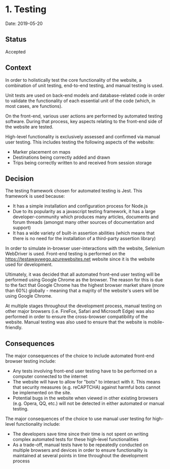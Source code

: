 # 1. Testing

Date: 2019-05-20

## Status

Accepted

## Context

In order to holistically test the core functionality of the website, a combination of unit testing, end-to-end testing, and manual testing is used. 

Unit tests are used on back-end models and database-related code in order to validate the functionality of each essential unit of the code (which, in most cases, are functions). 

On the front-end, various user actions are performed by automated testing software. During that process, key aspects relating to the front-end side of the website are tested.

High-level functionality is exclusively assessed and confirmed via manual user testing. This includes testing the following aspects of the website:

- Marker placement on maps
- Destinations being correctly added and drawn
- Trips being correctly written to and received from session storage

## Decision

The testing framework chosen for automated testing is Jest. This framework is used because: 

- It has a simple installation and configuration process for Node.js
- Due to its popularity as a javascript testing framework, it has a large developer-community which produces many articles, documents and forum threads (amongst many other sources of documentation and support)
- It has a wide variety of built-in assertion abilities (which means that there is no need for the installation of a third-party assertion library)

In order to simulate in-browser user-interactions with the website, Selenium WebDriver is used. Front-end testing is performed on the https://testawaywego.azurewebsites.net website since it is the website used for development. 

Ultimately, it was decided that all automated front-end user testing will be performed using Google Chrome as the browser. The reason for this is due to the fact that Google Chrome has the highest browser market share (more than 60%) globally - meaning that a majrity of the website's users will be using Google Chrome. 

At multiple stages throughout the development process, manual testing on other major browsers (i.e. FireFox, Safari and Microsoft Edge) was also performed in order to ensure the cross-browser compatibility of the website. Manual testing was also used to ensure that the website is mobile-friendly.

## Consequences

The major consequences of the choice to include automated front-end browser testing include:

 * Any tests involving front-end user testing have to be performed on a computer connected to the internet
 * The website will have to allow for "bots" to interact with it. This means that security measures (e.g. reCAPTCHA) against harmful bots  cannot be implemented on the site. 
 * Potential bugs in the website when viewed in other existing browsers (e.g. Opera, QQ, etc.) will not be detected in either automated or manual testing. 

 The major consequences of the choice to use manual user testing for high-level functionality include:
 
 * The developers save time since their time is not spent on writing complex automated tests for these high-level functionalities
 * As a trade-off, manual tests have to be repeatedly conducted on multiple browsers and devices in order to ensure functionality is maintained at several points in time throughout the development process 
